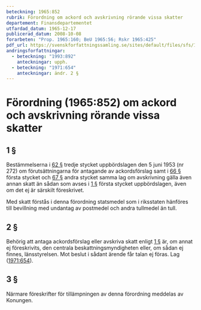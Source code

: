 ```yaml
---
beteckning: 1965:852
rubrik: Förordning om ackord och avskrivning rörande vissa skatter
departement: Finansdepartementet
utfardad_datum: 1965-12-17
publicerad_datum: 2008-10-08
forarbeten: "Prop. 1965:160; BeU 1965:56; Rskr 1965:425"
pdf_url: https://svenskforfattningssamling.se/sites/default/files/sfs/1965-12/SFS1965-852.pdf
andringsforfattningar:
  - beteckning: "1993:892"
    anteckningar: upph.
  - beteckning: "1971:654"
    anteckningar: ändr. 2 §
---
```


# Förordning (1965:852) om ackord och avskrivning rörande vissa skatter

## 1 §

Bestämmelserna i [62 §](#62) tredje stycket uppbördslagen den 5 juni 1953 (nr 272) om förutsättningarna för antagande av ackordsförslag samt i [66 §](#66) första stycket och [67 §](#67) andra stycket samma lag om avskrivning gälla även annan skatt än sådan som avses i [1 §](#1) första stycket uppbördslagen, även om det ej är särskilt föreskrivet.

Med skatt förstås i denna förordning statsmedel som i riksstaten hänföres till bevillning med undantag av postmedel och andra tullmedel än tull.

## 2 §

Behörig att antaga ackordsförslag eller avskriva skatt enligt [1 §](#1) är, om annat ej föreskrivits, den centrala beskattningsmyndigheten eller, om sådan ej finnes, länsstyrelsen. Mot beslut i sådant ärende får talan ej föras. Lag ([1971:654](https://selex.se/eli/sfs/1971/654)).

## 3 §

Närmare föreskrifter för tillämpningen av denna förordning meddelas av Konungen.